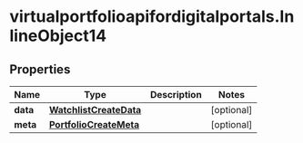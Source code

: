 # virtualportfolioapifordigitalportals.InlineObject14

## Properties

Name | Type | Description | Notes
------------ | ------------- | ------------- | -------------
**data** | [**WatchlistCreateData**](WatchlistCreateData.md) |  | [optional] 
**meta** | [**PortfolioCreateMeta**](PortfolioCreateMeta.md) |  | [optional] 


